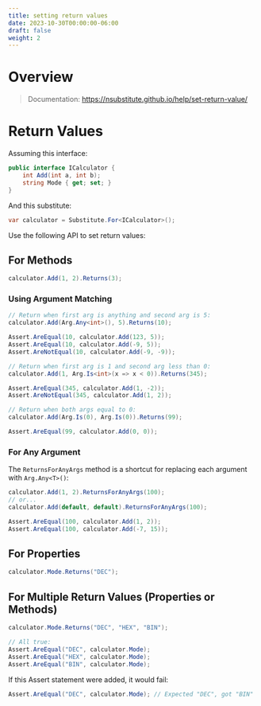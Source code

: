 ```yaml
---
title: setting return values
date: 2023-10-30T00:00:00-06:00
draft: false
weight: 2
---
```


# Overview
> Documentation: https://nsubstitute.github.io/help/set-return-value/

# Return Values
Assuming this interface:
```cs
public interface ICalculator {
	int Add(int a, int b);
	string Mode { get; set; }
}
```

And this substitute:
```cs
var calculator = Substitute.For<ICalculator>();
```

Use the following API to set return values:

## For Methods
```cs
calculator.Add(1, 2).Returns(3);
```

### Using Argument Matching
```cs
// Return when first arg is anything and second arg is 5:
calculator.Add(Arg.Any<int>(), 5).Returns(10);

Assert.AreEqual(10, calculator.Add(123, 5));
Assert.AreEqual(10, calculator.Add(-9, 5));
Assert.AreNotEqual(10, calculator.Add(-9, -9));

// Return when first arg is 1 and second arg less than 0:
calculator.Add(1, Arg.Is<int>(x => x < 0)).Returns(345);

Assert.AreEqual(345, calculator.Add(1, -2));
Assert.AreNotEqual(345, calculator.Add(1, 2));

// Return when both args equal to 0:
calculator.Add(Arg.Is(0), Arg.Is(0)).Returns(99);

Assert.AreEqual(99, calculator.Add(0, 0));
```

### For Any Argument
The `ReturnsForAnyArgs` method is a shortcut for replacing each argument  with `Arg.Any<T>()`:
```cs
calculator.Add(1, 2).ReturnsForAnyArgs(100); 
// or...
calculator.Add(default, default).ReturnsForAnyArgs(100);

Assert.AreEqual(100, calculator.Add(1, 2));
Assert.AreEqual(100, calculator.Add(-7, 15));
```

## For Properties
```cs
calculator.Mode.Returns("DEC");
```

## For Multiple Return Values (Properties or Methods)
```cs
calculator.Mode.Returns("DEC", "HEX", "BIN");

// All true:
Assert.AreEqual("DEC", calculator.Mode);
Assert.AreEqual("HEX", calculator.Mode);
Assert.AreEqual("BIN", calculator.Mode);
```

If this Assert statement were added, it would fail:
```cs
Assert.AreEqual("DEC", calculator.Mode); // Expected "DEC", got "BIN"
```